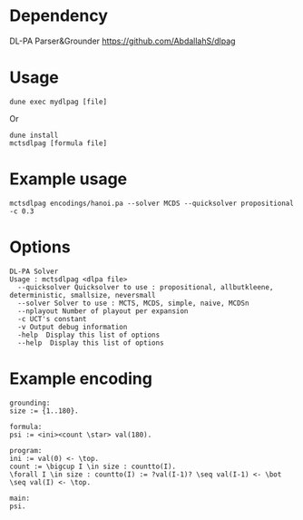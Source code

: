 # Dependency

DL-PA Parser&Grounder https://github.com/AbdallahS/dlpag

# Usage

    dune exec mydlpag [file]

Or

    dune install
    mctsdlpag [formula file]

# Example usage

	mctsdlpag encodings/hanoi.pa --solver MCDS --quicksolver propositional -c 0.3

# Options

    DL-PA Solver
    Usage : mctsdlpag <dlpa file>
      --quicksolver Quicksolver to use : propositional, allbutkleene, deterministic, smallsize, neversmall
      --solver Solver to use : MCTS, MCDS, simple, naive, MCDSn
      --nplayout Number of playout per expansion
      -c UCT's constant
      -v Output debug information
      -help  Display this list of options
      --help  Display this list of options

# Example encoding

    grounding:
    size := {1..180}.
    
    formula:
    psi := <ini><count \star> val(180).
    
    program:
    ini := val(0) <- \top.
    count := \bigcup I \in size : countto(I).
    \forall I \in size : countto(I) := ?val(I-1)? \seq val(I-1) <- \bot \seq val(I) <- \top.
    
    main:
    psi.
    
